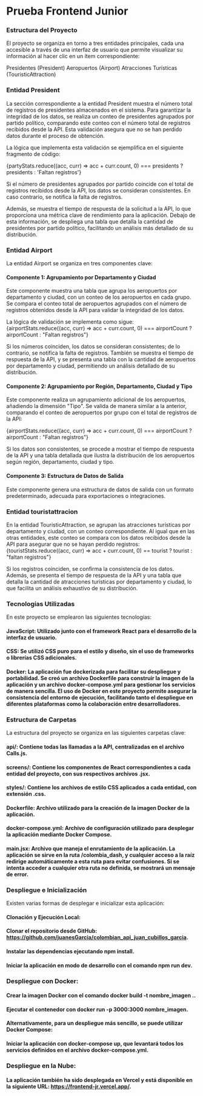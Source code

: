 # Prueba Frontend Junior


### Estructura del Proyecto
El proyecto se organiza en torno a tres entidades principales, cada una accesible a través de una interfaz de usuario que permite visualizar su información al hacer clic en un ítem correspondiente:

Presidentes (President)
Aeropuertos (Airport)
Atracciones Turísticas (TouristicAttraction)

### Entidad President
La sección correspondiente a la entidad President muestra el número total de registros de presidentes almacenados en el sistema. Para garantizar la integridad de los datos, se realiza un conteo de presidentes agrupados por partido político, comparando este conteo con el número total de registros recibidos desde la API. Esta validación asegura que no se han perdido datos durante el proceso de obtención.

La lógica que implementa esta validación se ejemplifica en el siguiente fragmento de código:

{partyStats.reduce((acc, curr) => acc + curr.count, 0) === presidents ? presidents : 'Faltan registros'}

Si el número de presidentes agrupados por partido coincide con el total de registros recibidos desde la API, los datos se consideran consistentes. En caso contrario, se notifica la falta de registros.

Además, se muestra el tiempo de respuesta de la solicitud a la API, lo que proporciona una métrica clave de rendimiento para la aplicación. Debajo de esta información, se despliega una tabla que detalla la cantidad de presidentes por partido político, facilitando un análisis más detallado de su distribución.

### Entidad Airport

La entidad Airport se organiza en tres componentes clave:

#### Componente 1: Agrupamiento por Departamento y Ciudad

Este componente muestra una tabla que agrupa los aeropuertos por departamento y ciudad, con un conteo de los aeropuertos en cada grupo. Se compara el conteo total de aeropuertos agrupados con el número de registros obtenidos desde la API para validar la integridad de los datos.

La lógica de validación se implementa como sigue:
 {airportStats.reduce((acc, curr) => acc + curr.count, 0) ===
        airportCount
          ? airportCount
          : "Faltan registros"}

Si los números coinciden, los datos se consideran consistentes; de lo contrario, se notifica la falta de registros. También se muestra el tiempo de respuesta de la API, y se presenta una tabla con la cantidad de aeropuertos por departamento y ciudad, permitiendo un análisis detallado de su distribución.

#### Componente 2: Agrupamiento por Región, Departamento, Ciudad y Tipo

Este componente realiza un agrupamiento adicional de los aeropuertos, añadiendo la dimensión "Tipo". Se valida de manera similar a la anterior, comparando el conteo de aeropuertos por grupo con el total de registros de la API:

 {airportStats.reduce((acc, curr) => acc + curr.count, 0) ===
        airportCount
          ? airportCount
          : "Faltan registros"}

Si los datos son consistentes, se procede a mostrar el tiempo de respuesta de la API y una tabla detallada que ilustra la distribución de los aeropuertos según región, departamento, ciudad y tipo.

#### Componente 3: Estructura de Datos de Salida

Este componente genera una estructura de datos de salida con un formato predeterminado, adecuada para exportaciones o integraciones.


### Entidad touristattracion

En la entidad TouristicAttraction, se agrupan las atracciones turísticas por departamento y ciudad, con un conteo correspondiente. Al igual que en las otras entidades, este conteo se compara con los datos recibidos desde la API para asegurar que no se hayan perdido registros:
         {touristStats.reduce((acc, curr) => acc + curr.count, 0) == tourist
            ? tourist
            : "faltan registros"}

Si los registros coinciden, se confirma la consistencia de los datos. Además, se presenta el tiempo de respuesta de la API y una tabla que detalla la cantidad de atracciones turísticas por departamento y ciudad, lo que facilita un análisis exhaustivo de su distribución.

### Tecnologías Utilizadas

En este proyecto se emplearon las siguientes tecnologías:

#### JavaScript: Utilizado junto con el framework React para el desarrollo de la interfaz de usuario.
#### CSS: Se utilizó CSS puro para el estilo y diseño, sin el uso de frameworks o librerías CSS adicionales.
#### Docker: La aplicación fue dockerizada para facilitar su despliegue y portabilidad. Se creó un archivo Dockerfile para construir la imagen de la aplicación y un archivo docker-compose.yml para gestionar los servicios de manera sencilla. El uso de Docker en este proyecto permite asegurar la consistencia del entorno de ejecución, facilitando tanto el despliegue en diferentes plataformas como la colaboración entre desarrolladores.

### Estructura de Carpetas

La estructura del proyecto se organiza en las siguientes carpetas clave:

#### api/: Contiene todas las llamadas a la API, centralizadas en el archivo Calls.js.
#### screens/: Contiene los componentes de React correspondientes a cada entidad del proyecto, con sus respectivos archivos .jsx.
#### styles/: Contiene los archivos de estilo CSS aplicados a cada entidad, con extensión .css.
#### Dockerfile: Archivo utilizado para la creación de la imagen Docker de la aplicación.
#### docker-compose.yml: Archivo de configuración utilizado para desplegar la aplicación mediante Docker Compose.
#### main.jsx: Archivo que maneja el enrutamiento de la aplicación. La aplicación se sirve en la ruta /colombia_dash, y cualquier acceso a la raíz redirige automáticamente a esta ruta para evitar confusiones. Si se intenta acceder a cualquier otra ruta no definida, se mostrará un mensaje de error.

### Despliegue e Inicialización

Existen varias formas de desplegar e inicializar esta aplicación:

#### Clonación y Ejecución Local:

#### Clonar el repositorio desde GitHub: https://github.com/juanesGarcia/colombian_api_juan_cubillos_garcia.
#### Instalar las dependencias ejecutando npm install.
#### Iniciar la aplicación en modo de desarrollo con el comando npm run dev.

### Despliegue con Docker:

#### Crear la imagen Docker con el comando docker build -t nombre_imagen ..
#### Ejecutar el contenedor con docker run -p 3000:3000 nombre_imagen.
#### Alternativamente, para un despliegue más sencillo, se puede utilizar Docker Compose:
#### Iniciar la aplicación con docker-compose up, que levantará todos los servicios definidos en el archivo docker-compose.yml.

### Despliegue en la Nube:

#### La aplicación también ha sido desplegada en Vercel y está disponible en la siguiente URL: https://frontend-jr.vercel.app/.
